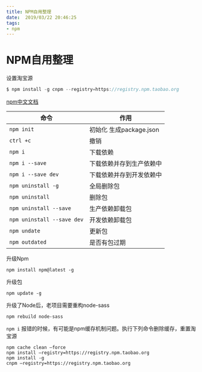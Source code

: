 ```yaml
---
title: NPM自用整理
date:  2019/03/22 20:46:25
tags: 
- npm
---
```


# NPM自用整理

设置淘宝源

```c
$ npm install -g cnpm --registry=https://registry.npm.taobao.org
```

[npm中文文档](https://www.npmjs.cn/)

| 命令                       | 作用                     |
| -------------------------- | ------------------------ |
| `npm init`                 | 初始化 生成package.json  |
| `ctrl +c`                  | 撤销                     |
| `npm i`                    | 下载依赖                 |
| `npm i --save`             | 下载依赖并存到生产依赖中 |
| `npm i --save dev`         | 下载依赖并存到开发依赖中 |
| `npm uninstall -g`         | 全局删除包               |
| `npm uninstall`            | 删除包                   |
| `npm uninstall --save`     | 生产依赖卸载包           |
| `npm uninstall --save dev` | 开发依赖卸载包           |
| `npm undate`               | 更新包                   |
| `npm outdated`             | 是否有包过期             |

升级Npm

```
npm install npm@latest -g
```

升级包

```
npm update -g
```

升级了Node后，老项目需要重构node-sass

```
npm rebuild node-sass
```



`npm i` 报错的时候，有可能是npm缓存机制问题。执行下列命令删除缓存，重置淘宝源

```
npm cache clean –force
npm install –registry=https://registry.npm.taobao.org
npm install -g 
cnpm –registry=https://registry.npm.taobao.org
```